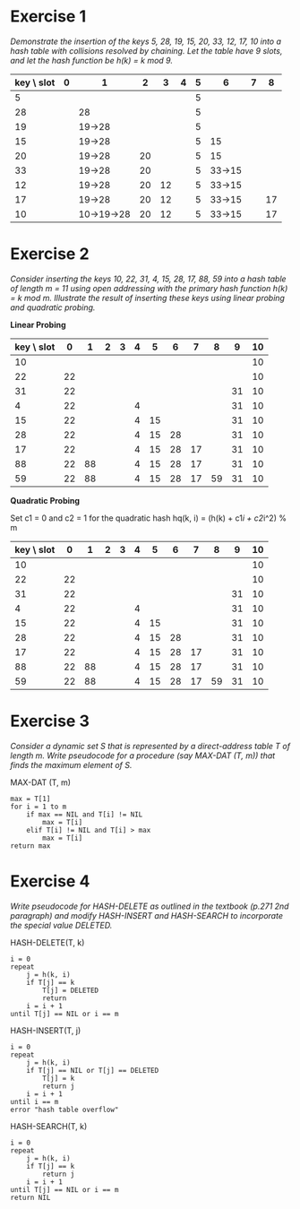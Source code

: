 # Exercise 1
*Demonstrate the insertion of the keys 5, 28, 19, 15, 20, 33, 12, 17, 10 into a hash table with collisions resolved by chaining. Let the table have 9 slots, and let the hash function be h(k) = k mod 9.*

| key \ slot | 0   | 1          | 2   | 3   | 4   | 5   | 6      | 7   | 8   |
| ---------- | --- | ---------- | --- | --- | --- | --- | ------ | --- | --- |
| 5          |     |            |     |     |     | 5   |        |     |     |
| 28         |     | 28         |     |     |     | 5   |        |     |     |
| 19         |     | 19->28     |     |     |     | 5   |        |     |     |
| 15         |     | 19->28     |     |     |     | 5   | 15     |     |     |
| 20         |     | 19->28     | 20  |     |     | 5   | 15     |     |     |
| 33         |     | 19->28     | 20  |     |     | 5   | 33->15 |     |     |
| 12         |     | 19->28     | 20  | 12  |     | 5   | 33->15 |     |     |
| 17         |     | 19->28     | 20  | 12  |     | 5   | 33->15 |     | 17  |
| 10         |     | 10->19->28 | 20  | 12  |     | 5   | 33->15 |     | 17  |

# Exercise 2
*Consider inserting the keys 10, 22, 31, 4, 15, 28, 17, 88, 59 into a hash table of length m = 11 using open addressing with the primary hash function h(k) = k mod m. Illustrate the result of inserting these keys using linear probing and quadratic probing.*

**Linear Probing**

| key \ slot | 0   | 1   | 2   | 3   | 4   | 5   | 6   | 7   | 8   | 9   | 10  |
| ---------- | --- | --- | --- | --- | --- | --- | --- | --- | --- | --- | --- |
| 10         |     |     |     |     |     |     |     |     |     |     | 10  |
| 22         | 22  |     |     |     |     |     |     |     |     |     | 10  |
| 31         | 22  |     |     |     |     |     |     |     |     | 31  | 10  |
| 4          | 22  |     |     |     | 4   |     |     |     |     | 31  | 10  |
| 15         | 22  |     |     |     | 4   | 15  |     |     |     | 31  | 10  |
| 28         | 22  |     |     |     | 4   | 15  | 28  |     |     | 31  | 10  |
| 17         | 22  |     |     |     | 4   | 15  | 28  | 17  |     | 31  | 10  |
| 88         | 22  | 88  |     |     | 4   | 15  | 28  | 17  |     | 31  | 10  |
| 59         | 22  | 88  |     |     | 4   | 15  | 28  | 17  | 59  | 31  | 10  |

**Quadratic Probing**

Set c1 = 0 and c2 = 1 for the quadratic hash hq(k, i) = (h(k) + c1*i + c2*i^2) % m

| key \ slot | 0   | 1   | 2   | 3   | 4   | 5   | 6   | 7   | 8   | 9   | 10  |
| ---------- | --- | --- | --- | --- | --- | --- | --- | --- | --- | --- | --- |
| 10         |     |     |     |     |     |     |     |     |     |     | 10  |
| 22         | 22  |     |     |     |     |     |     |     |     |     | 10  |
| 31         | 22  |     |     |     |     |     |     |     |     | 31  | 10  |
| 4          | 22  |     |     |     | 4   |     |     |     |     | 31  | 10  |
| 15         | 22  |     |     |     | 4   | 15  |     |     |     | 31  | 10  |
| 28         | 22  |     |     |     | 4   | 15  | 28  |     |     | 31  | 10  |
| 17         | 22  |     |     |     | 4   | 15  | 28  | 17  |     | 31  | 10  |
| 88         | 22  | 88  |     |     | 4   | 15  | 28  | 17  |     | 31  | 10  |
| 59         | 22  | 88  |     |     | 4   | 15  | 28  | 17  | 59  | 31  | 10  |

# Exercise 3
*Consider a dynamic set S that is represented by a direct-address table T of length m. Write pseudocode for a procedure (say MAX-DAT (T, m)) that finds the maximum element of S.*

MAX-DAT (T, m)
```
max = T[1]
for i = 1 to m
    if max == NIL and T[i] != NIL
        max = T[i]
    elif T[i] != NIL and T[i] > max
        max = T[i]
return max
```

# Exercise 4
*Write pseudocode for HASH-DELETE as outlined in the textbook (p.271 2nd paragraph) and modify HASH-INSERT and HASH-SEARCH to incorporate the special value DELETED.*

HASH-DELETE(T, k)
```
i = 0
repeat
    j = h(k, i)
    if T[j] == k
        T[j] = DELETED
        return
    i = i + 1
until T[j] == NIL or i == m
```

HASH-INSERT(T, j)
```
i = 0
repeat
    j = h(k, i)
    if T[j] == NIL or T[j] == DELETED
        T[j] = k
        return j
    i = i + 1
until i == m
error "hash table overflow"
```

HASH-SEARCH(T, k)
```
i = 0
repeat
    j = h(k, i)
    if T[j] == k
        return j
    i = i + 1
until T[j] == NIL or i == m
return NIL
```